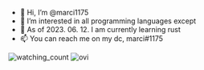 - 👋 Hi, I’m @marci1175
- 👀 I’m interested in all programming languages except 
- 🌱 As of 2023. 06. 12. I am currently learning rust
- 📫 You can reach me on my dc, marci#1175
<img src="https://komarev.com/ghpvc/?username=marci1175&color=brightblue" alt="watching_count" />
<img src="https://github-readme-stats.vercel.app/api/top-langs?username=marci1175&show_icons=true&locale=en&layout=compact&theme=chartreuse-dark" alt="ovi" />

<!---
marci1175/marci1175 is a ✨ special ✨ repository because its `README.md` (this file) appears on your GitHub profile.
You can click the Preview link to take a look at your changes.
--->
